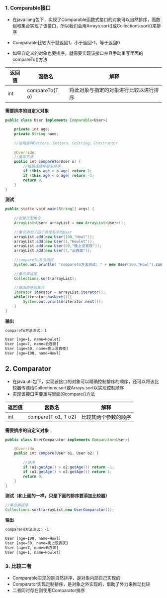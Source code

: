 ### 1. Comparable接口

* 在java.lang包下，实现了Comparable函数式接口的对象可以自然排序，而数组和集合实现了该接口，所以我们会用Arrays.sort()或Collections.sort()来排序
* Comparable比较大于就返回1，小于返回-1，等于返回0

* 如果自定义的对象也要排序，就需要实现该接口并且手动重写里面的compareTo()方法

| 返回值 | 函数名         | 解释                                   |
| ------ | -------------- | -------------------------------------- |
| int    | compareTo(T o) | 将此对象与指定的对象进行比较以进行排序 |



**需要排序的自定义对象**

```java
public class User implements Comparable<User>{

	private int age;
	private String name;
	
	//省略各种Getters、Setters、toString、Constructor
    
	@Override
    //重写方法
	public int compareTo(User o) {
		//根据成绩年龄来排序
		if (this.age > o.age) return 1;
		if (this.age < o.age) return -1;
		return 0;
	}
}
```

**测试**

```java
public static void main(String[] args) {
	
	//创建泛型集合
	ArrayList<User> arrayList = new ArrayList<User>();
	
	//集合添加了四个奇怪名字的User
	arrayList.add(new User(100,"Howl"));
	arrayList.add(new User(1,"Howlet"));
	arrayList.add(new User(50,"晚上没宵夜"));
	arrayList.add(new User(7,"云吞面"));
	
	//compareTo方法测试
	System.out.println( "compareTo方法测试: " + new User(100,"Howl").compareTo(new User(1,"Howlet")) + "\n");
	
	//集合类排序
	Collections.sort(arrayList);
	
	//输出排序后集合
	Iterator iterator = arrayList.iterator();
	while(iterator.hasNext()){
		System.out.println(iterator.next());
	}
}
```

**输出**

```xml
compareTo方法测试: 1

User [age=1, name=Howlet]
User [age=7, name=云吞面]
User [age=50, name=晚上没宵夜]
User [age=100, name=Howl]
```









## 2. Comparator

* 在java.util包下，实现该接口的对象可以精确控制排序的顺序，还可以将该比较器传递给Collections.sort或Arrays.sort以实现控制顺序
* 实现该接口需要重写里面的compare()方法

| 返回值 | 函数名              | 解释                 |
| ------ | ------------------- | -------------------- |
| int    | compare(T o1, T o2) | 比较其两个参数的顺序 |



**需要排序的自定义对象**

```java
public class UserComparator implements Comparator<User>{

	@Override
	public int compare(User o1, User o2) {
		
		//逆序
		if (o1.getAge() > o2.getAge()) return -1;
		if (o1.getAge() < o2.getAge()) return 1;
		return 0;
	}
}
```

**测试（和上面的一样，只是下面的排序要添加比较器）**

```java
//集合类排序
Collections.sort(arrayList,new UserComparator());
```

**输出**

```xml
compareTo方法测试: -1

User [age=100, name=Howl]
User [age=50, name=晚上没宵夜]
User [age=7, name=云吞面]
User [age=1, name=Howlet]
```







### 3. 比较二者

* Comparable实现的是自然排序，是对象内部自己实现的
* Comparator实现定制排序，是对象之外实现的，借助了外力来推动比较
* 二者同时存在则使用Comparator排序
















